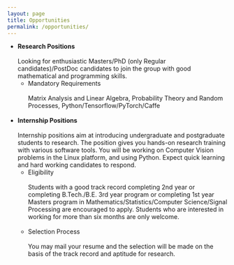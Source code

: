 ```yaml
---
layout: page
title: Opportunities
permalink: /opportunities/
---
```


* **Research Positions**
  <br/><br/>
Looking for enthusiastic Masters/PhD (only Regular candidates)/PostDoc candidates to join the group with good mathematical and programming skills.
  * Mandatory Requirements
  <br/><br/>
   Matrix Analysis and Linear Algebra, Probability Theory and Random Processes, Python/Tensorflow/PyTorch/Caffe
   <br/><br/>
* **Internship Positions**
  <br/><br/>
Internship positions aim at introducing undergraduate and postgraduate students to research. The position gives you hands-on research training with various software tools.  You will be working on Computer Vision problems in the Linux platform, and using Python. Expect quick learning and hard working candidates to respond.
  * Eligibility
  <br/><br/>
  Students with a good track record completing 2nd year or completing B.Tech./B.E. 3rd year program or completing 1st year  Masters program in Mathematics/Statistics/Computer Science/Signal Processing are encouraged to apply. Students who are interested in working for more than six months are only welcome.
  <br/><br/>
  * Selection Process
  <br/><br/>
   You may mail your resume and the selection will be made on the basis of the track record and aptitude for research.
   <br/><br/>
